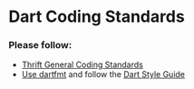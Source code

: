 # Dart Coding Standards

### Please follow:
 * [Thrift General Coding Standards](/doc/coding_standards.md)
 * [Use dartfmt](https://www.dartlang.org/tools/dartfmt/) and follow the 
   [Dart Style Guide](https://www.dartlang.org/articles/style-guide/)
